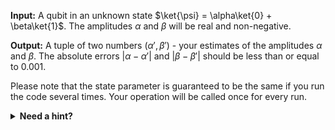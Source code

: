 
**Input:** A qubit in an unknown state $\ket{\psi} = \alpha\ket{0} + \beta\ket{1}$. The amplitudes $\alpha$ and $\beta$ will be real and non-negative.

**Output:** A tuple of two numbers $(\alpha', \beta')$ - your estimates of the amplitudes $\alpha$ and $\beta$.
The absolute errors $|\alpha - \alpha'|$ and $|\beta - \beta'|$ should be less than or equal to 0.001.

Please note that the state parameter is guaranteed to be the same
if you run the code several times. Your operation will be called
once for every run.

<details>
  <summary><b>Need a hint?</b></summary>
  On a physical quantum system, there would be no way to obtain the values of $\alpha$ and $\beta$ from a single observation. Since this program runs on a simulator, we can use <code>DumpMachine</code> to inspect the qubit and take a note of its state. Furthermore, the problem statement guarantees, that the state will be the same from invocation to invocation. So we can update the code to return the amplitudes that we've taken note of. Then run the code again.
</details>
